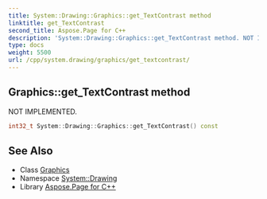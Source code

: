 ```yaml
---
title: System::Drawing::Graphics::get_TextContrast method
linktitle: get_TextContrast
second_title: Aspose.Page for C++
description: 'System::Drawing::Graphics::get_TextContrast method. NOT IMPLEMENTED in C++.'
type: docs
weight: 5500
url: /cpp/system.drawing/graphics/get_textcontrast/
---
```

## Graphics::get_TextContrast method


NOT IMPLEMENTED.

```cpp
int32_t System::Drawing::Graphics::get_TextContrast() const
```


## See Also

* Class [Graphics](../)
* Namespace [System::Drawing](../../)
* Library [Aspose.Page for C++](../../../)
